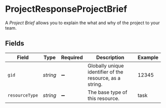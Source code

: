 # ProjectResponseProjectBrief

A *Project Brief* allows you to explain the what and why of the project to your team.


## Fields

| Field                                                    | Type                                                     | Required                                                 | Description                                              | Example                                                  |
| -------------------------------------------------------- | -------------------------------------------------------- | -------------------------------------------------------- | -------------------------------------------------------- | -------------------------------------------------------- |
| `gid`                                                    | *string*                                                 | :heavy_minus_sign:                                       | Globally unique identifier of the resource, as a string. | 12345                                                    |
| `resourceType`                                           | *string*                                                 | :heavy_minus_sign:                                       | The base type of this resource.                          | task                                                     |